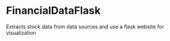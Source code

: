 # FinancialDataFlask
Extracts stock data from data sources and use a flask website for visualization 
